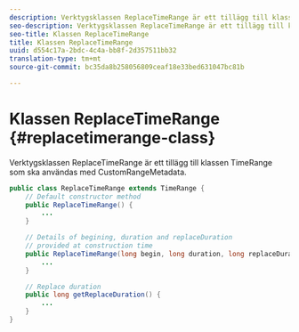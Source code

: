 ```yaml
---
description: Verktygsklassen ReplaceTimeRange är ett tillägg till klassen TimeRange som ska användas med CustomRangeMetadata.
seo-description: Verktygsklassen ReplaceTimeRange är ett tillägg till klassen TimeRange som ska användas med CustomRangeMetadata.
seo-title: Klassen ReplaceTimeRange
title: Klassen ReplaceTimeRange
uuid: d554c17a-2bdc-4c4a-bb8f-2d357511bb32
translation-type: tm+mt
source-git-commit: bc35da8b258056809ceaf18e33bed631047bc81b

---
```



# Klassen ReplaceTimeRange {#replacetimerange-class}

Verktygsklassen ReplaceTimeRange är ett tillägg till klassen TimeRange som ska användas med CustomRangeMetadata.

```java
public class ReplaceTimeRange extends TimeRange {
    // Default constructor method
    public ReplaceTimeRange() { 
        ... 
    }

    // Details of begining, duration and replaceDuration 
    // provided at construction time 
    public ReplaceTimeRange(long begin, long duration, long replaceDuration) { 
        ... 
    }

    // Replace duration
    public long getReplaceDuration() { 
        ... 
    }
}
```
